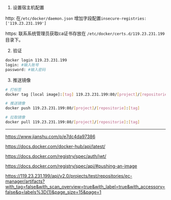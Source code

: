 1. 设置宿主机配置

http:  在`/etc/docker/daemon.json` 增加字段配置`insecure-registries:['119.23.231.199']`

https: 联系系统管理员获取ca证书存放在 `/etc/docker/certs.d/119.23.231.199`目录下。

2. 验证

```sh
docker login 119.23.231.199
login: #输入账号
password: #输入密码
```

3. 推送镜像

```sh
# 打标签
docker tag [local image]:[tag] 119.23.231.199:80/[project]/[repositorie]:[tag]

# 推送镜像
docker push 119.23.231.199:80/[project]/[repositorie]:[tag]

# 拉取镜像
docker pull 119.23.231.199:80/[project]/[repositorie]:[tag]
```

----

https://www.jianshu.com/p/e7dc4da97386

https://docs.docker.com/docker-hub/api/latest/

https://docs.docker.com/registry/spec/auth/jwt/

https://docs.docker.com/registry/spec/api/#pushing-an-image

https://119.23.231.199/api/v2.0/projects/test/repositories/ec-manager/artifacts?with_tag=false&with_scan_overview=true&with_label=true&with_accessory=false&q=labels%3D(1)&page_size=15&page=1